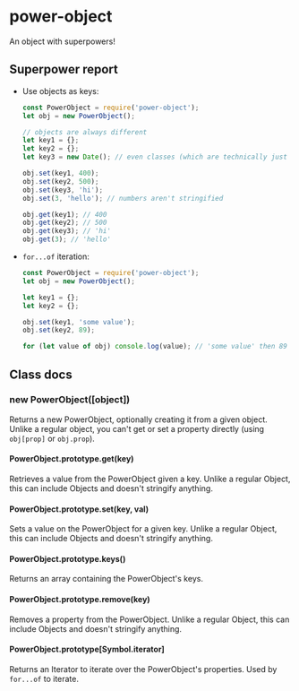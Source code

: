 # power-object
An object with superpowers!

## Superpower report
  * Use objects as keys:
    ```js
    const PowerObject = require('power-object');
    let obj = new PowerObject();

    // objects are always different
    let key1 = {};
    let key2 = {};
    let key3 = new Date(); // even classes (which are technically just objects)

    obj.set(key1, 400);
    obj.set(key2, 500);
    obj.set(key3, 'hi');
    obj.set(3, 'hello'); // numbers aren't stringified

    obj.get(key1); // 400
    obj.get(key2); // 500
    obj.get(key3); // 'hi'
    obj.get(3); // 'hello'
    ```
  * `for...of` iteration:
    ```js
    const PowerObject = require('power-object');
    let obj = new PowerObject();

    let key1 = {};
    let key2 = {};

    obj.set(key1, 'some value');
    obj.set(key2, 89);

    for (let value of obj) console.log(value); // 'some value' then 89
    ```

## Class docs

### new PowerObject([object])
Returns a new PowerObject, optionally creating it from a given object.
Unlike a regular object, you can't get or set a property directly (using `obj[prop]` or `obj.prop`).

#### PowerObject.prototype.get(key)
Retrieves a value from the PowerObject given a key. Unlike a regular Object, this can include Objects and doesn't stringify anything.

#### PowerObject.prototype.set(key, val)
Sets a value on the PowerObject for a given key. Unlike a regular Object, this can include Objects and doesn't stringify anything.

#### PowerObject.prototype.keys()
Returns an array containing the PowerObject's keys.

#### PowerObject.prototype.remove(key)
Removes a property from the PowerObject. Unlike a regular Object, this can include Objects and doesn't stringify anything.

#### PowerObject.prototype[Symbol.iterator]
Returns an Iterator to iterate over the PowerObject's properties. Used by `for...of` to iterate.

